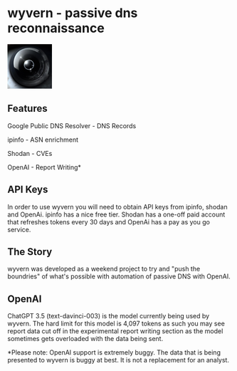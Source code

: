 # wyvern - passive dns reconnaissance
<img src=https://github.com/kittymagician/wyvern/raw/main/wyvern.png width="100" height="100">

## Features
Google Public DNS Resolver - DNS Records

ipinfo - ASN enrichment

Shodan - CVEs

OpenAI - Report Writing*

## API Keys
In order to use wyvern you will need to obtain API keys from ipinfo, shodan and OpenAi. ipinfo has a nice free tier. Shodan has a one-off paid account that refreshes tokens every 30 days and OpenAi has a pay as you go service. 

## The Story
wyvern was developed as a weekend project to try and "push the boundries" of what's possible with automation of passive DNS with OpenAI.

## OpenAI
ChatGPT 3.5 (text-davinci-003) is the model currently being used by wyvern. The hard limit for this model is 4,097 tokens as such you may see report data cut off in the experimental report writing section as the model sometimes gets overloaded with the data being sent.  

\*Please note: OpenAI support is extremely buggy. The data that is being presented to wyvern is buggy at best. It is not a replacement for an analyst.
